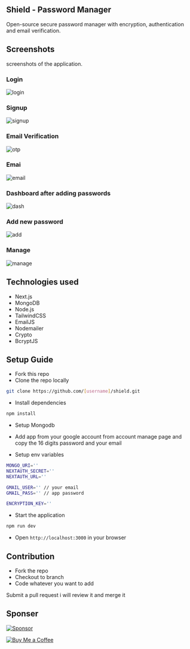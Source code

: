 ## Shield - Password Manager

Open-source secure password manager with encryption, authentication and email verification.

## Screenshots

screenshots of the application.

### Login

![login](/public/login.png)

### Signup

![signup](/public/signup.png)

### Email Verification

![otp](/public/otp.png)

### Emai

![email](/public/email.png)

### Dashboard after adding passwords

![dash](/public/pwd.png)

### Add new password

![add](/public/add.png)

### Manage

![manage](/public/manage.png)

## Technologies used

- Next.js
- MongoDB
- Node.js
- TailwindCSS
- EmailJS
- Nodemailer
- Crypto
- BcryptJS

## Setup Guide

- Fork this repo
- Clone the repo locally

```bash
git clone https://github.com/[username]/shield.git
```

- Install dependencies

```bash
npm install
```

- Setup Mongodb
- Add app from your google account from account manage page and copy the 16 digits password and your email

- Setup env variables

```bash
MONGO_URI=''
NEXTAUTH_SECRET=''
NEXTAUTH_URL=''

GMAIL_USER='' // your email
GMAIL_PASS='' // app password

ENCRYPTION_KEY=''
```

- Start the application

```bash
npm run dev
```

- Open `http://localhost:3000` in your browser

## Contribution

- Fork the repo
- Checkout to branch
- Code whatever you want to add

Submit a pull request i will review it and merge it

## Sponser

[![Sponsor](https://img.shields.io/badge/Sponsor-r2hu1-brightgreen)](https://github.com/sponsors/r2hu1)

[![Buy Me a Coffee](https://img.buymeacoffee.com/button-api/?text=Buy%20me%20a%20coffee&emoji=☕&slug=r2hu1&button_colour=FFDD00&font_colour=000000&font_family=Cookie&outline_colour=000000&coffee_colour=ffffff)](https://www.buymeacoffee.com/r2hu1)
